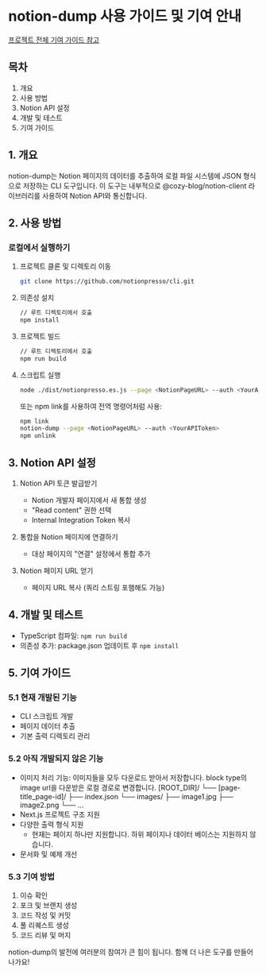 # notion-dump 사용 가이드 및 기여 안내

[프로젝트 전체 기여 가이드 참고](../../CONTRIBUTING-KR.md)

## 목차

1. 개요
2. 사용 방법
3. Notion API 설정
4. 개발 및 테스트
5. 기여 가이드

## 1. 개요

notion-dump는 Notion 페이지의 데이터를 추출하여 로컬 파일 시스템에 JSON 형식으로 저장하는 CLI 도구입니다. 이 도구는 내부적으로 @cozy-blog/notion-client 라이브러리를 사용하여 Notion API와 통신합니다.

## 2. 사용 방법

### 로컬에서 실행하기

1. 프로젝트 클론 및 디렉토리 이동

   ```bash
   git clone https://github.com/notionpresso/cli.git
   ```

2. 의존성 설치

   ```bash
   // 루트 디렉토리에서 호출
   npm install
   ```

3. 프로젝트 빌드

   ```bash
   // 루트 디렉토리에서 호출
   npm run build
   ```

4. 스크립트 실행

   ```bash
   node ./dist/notionpresso.es.js --page <NotionPageURL> --auth <YourAPIToken>
   ```

   또는 npm link를 사용하여 전역 명령어처럼 사용:

   ```bash
   npm link
   notion-dump --page <NotionPageURL> --auth <YourAPIToken>
   npm unlink
   ```

## 3. Notion API 설정

1. Notion API 토큰 발급받기

   - Notion 개발자 페이지에서 새 통합 생성
   - "Read content" 권한 선택
   - Internal Integration Token 복사

2. 통합을 Notion 페이지에 연결하기

   - 대상 페이지의 "연결" 설정에서 통합 추가

3. Notion 페이지 URL 얻기
   - 페이지 URL 복사 (쿼리 스트링 포햄해도 가능)

## 4. 개발 및 테스트

- TypeScript 컴파일: `npm run build`
- 의존성 추가: package.json 업데이트 후 `npm install`

## 5. 기여 가이드

### 5.1 현재 개발된 기능

- CLI 스크립트 개발
- 페이지 데이터 추출
- 기본 출력 디렉토리 관리

### 5.2 아직 개발되지 않은 기능

- 이미지 처리 기능:
  이미지들을 모두 다운로드 받아서 저장합니다. block type의 image url을 다운받은 로컬 경로로 변경합니다.
  [ROOT_DIR]/
  └── [page-title_page-id]/
  ├── index.json
  └── images/
  ├── image1.jpg
  ├── image2.png
  └── ...
- Next.js 프로젝트 구조 지원
- 다양한 출력 형식 지원
  - 현재는 페이지 하나만 지원합니다. 하위 페이지나 데이터 베이스는 지원하지 않습니다.
- 문서화 및 예제 개선

### 5.3 기여 방법

1. 이슈 확인
2. 포크 및 브랜치 생성
3. 코드 작성 및 커밋
4. 풀 리퀘스트 생성
5. 코드 리뷰 및 머지

notion-dump의 발전에 여러분의 참여가 큰 힘이 됩니다. 함께 더 나은 도구를 만들어 나가요!
